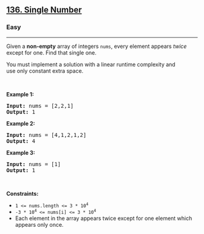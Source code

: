 <h2><a href="https://leetcode.com/problems/single-number/">136. Single Number</a></h2><h3>Easy</h3><hr><div data-read-aloud-multi-block="true"><p>Given a <strong>non-empty</strong>&nbsp;array of integers <code>nums</code>, every element appears <em>twice</em> except for one. Find that single one.</p>

<p>You must&nbsp;implement a solution with a linear runtime complexity and use&nbsp;only constant&nbsp;extra space.</p>

<p>&nbsp;</p>
<p><strong>Example 1:</strong></p>
<pre style="position: relative;"><strong>Input:</strong> nums = [2,2,1]
<strong>Output:</strong> 1
<div class="open_grepper_editor" title="Edit &amp; Save To Grepper"></div></pre><p><strong>Example 2:</strong></p>
<pre style="position: relative;"><strong>Input:</strong> nums = [4,1,2,1,2]
<strong>Output:</strong> 4
<div class="open_grepper_editor" title="Edit &amp; Save To Grepper"></div></pre><p><strong>Example 3:</strong></p>
<pre style="position: relative;"><strong>Input:</strong> nums = [1]
<strong>Output:</strong> 1
<div class="open_grepper_editor" title="Edit &amp; Save To Grepper"></div></pre>
<p>&nbsp;</p>
<p><strong>Constraints:</strong></p>

<ul>
	<li><code>1 &lt;= nums.length &lt;= 3 * 10<sup style="">4</sup></code></li>
	<li><code>-3 * 10<sup style="">4</sup> &lt;= nums[i] &lt;= 3 * 10<sup style="">4</sup></code></li>
	<li>Each element in the array appears twice except for one element which appears only once.</li>
</ul>
</div>